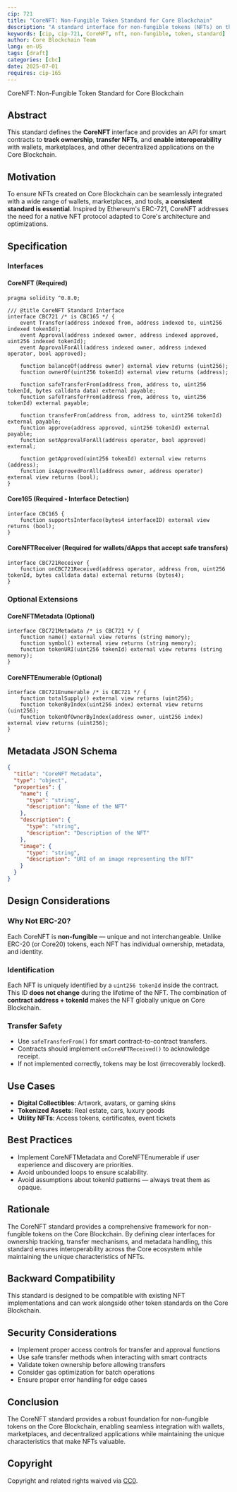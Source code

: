 ```yaml
---
cip: 721
title: "CoreNFT: Non-Fungible Token Standard for Core Blockchain"
description: "A standard interface for non-fungible tokens (NFTs) on the Core Blockchain with ownership tracking, transfer capabilities, and interoperability."
keywords: [cip, cip-721, CoreNFT, nft, non-fungible, token, standard]
author: Core Blockchain Team
lang: en-US
tags: [draft]
categories: [cbc]
date: 2025-07-01
requires: cip-165
---
```


CoreNFT: Non-Fungible Token Standard for Core Blockchain

<!--truncate-->

## Abstract

This standard defines the **CoreNFT** interface and provides an API for smart contracts to **track ownership**, **transfer NFTs**, and **enable interoperability** with wallets, marketplaces, and other decentralized applications on the Core Blockchain.

## Motivation

To ensure NFTs created on Core Blockchain can be seamlessly integrated with a wide range of wallets, marketplaces, and tools, **a consistent standard is essential**. Inspired by Ethereum's ERC-721, CoreNFT addresses the need for a native NFT protocol adapted to Core's architecture and optimizations.

## Specification

### Interfaces

#### CoreNFT (Required)

```solidity
pragma solidity ^0.8.0;

/// @title CoreNFT Standard Interface
interface CBC721 /* is CBC165 */ {
    event Transfer(address indexed from, address indexed to, uint256 indexed tokenId);
    event Approval(address indexed owner, address indexed approved, uint256 indexed tokenId);
    event ApprovalForAll(address indexed owner, address indexed operator, bool approved);

    function balanceOf(address owner) external view returns (uint256);
    function ownerOf(uint256 tokenId) external view returns (address);

    function safeTransferFrom(address from, address to, uint256 tokenId, bytes calldata data) external payable;
    function safeTransferFrom(address from, address to, uint256 tokenId) external payable;

    function transferFrom(address from, address to, uint256 tokenId) external payable;
    function approve(address approved, uint256 tokenId) external payable;
    function setApprovalForAll(address operator, bool approved) external;

    function getApproved(uint256 tokenId) external view returns (address);
    function isApprovedForAll(address owner, address operator) external view returns (bool);
}
```

#### Core165 (Required - Interface Detection)

```solidity
interface CBC165 {
    function supportsInterface(bytes4 interfaceID) external view returns (bool);
}
```

#### CoreNFTReceiver (Required for wallets/dApps that accept safe transfers)

```solidity
interface CBC721Receiver {
    function onCBC721Received(address operator, address from, uint256 tokenId, bytes calldata data) external returns (bytes4);
}
```

### Optional Extensions

#### CoreNFTMetadata (Optional)

```solidity
interface CBC721Metadata /* is CBC721 */ {
    function name() external view returns (string memory);
    function symbol() external view returns (string memory);
    function tokenURI(uint256 tokenId) external view returns (string memory);
}
```

#### CoreNFTEnumerable (Optional)

```solidity
interface CBC721Enumerable /* is CBC721 */ {
    function totalSupply() external view returns (uint256);
    function tokenByIndex(uint256 index) external view returns (uint256);
    function tokenOfOwnerByIndex(address owner, uint256 index) external view returns (uint256);
}
```

## Metadata JSON Schema

```json
{
  "title": "CoreNFT Metadata",
  "type": "object",
  "properties": {
    "name": {
      "type": "string",
      "description": "Name of the NFT"
    },
    "description": {
      "type": "string",
      "description": "Description of the NFT"
    },
    "image": {
      "type": "string",
      "description": "URI of an image representing the NFT"
    }
  }
}
```

## Design Considerations

### Why Not ERC-20?

Each CoreNFT is **non-fungible** — unique and not interchangeable. Unlike ERC-20 (or Core20) tokens, each NFT has individual ownership, metadata, and identity.

### Identification

Each NFT is uniquely identified by a `uint256 tokenId` inside the contract. This ID **does not change** during the lifetime of the NFT. The combination of **contract address + tokenId** makes the NFT globally unique on Core Blockchain.

### Transfer Safety

* Use `safeTransferFrom()` for smart contract-to-contract transfers.
* Contracts should implement `onCoreNFTReceived()` to acknowledge receipt.
* If not implemented correctly, tokens may be lost (irrecoverably locked).

## Use Cases

* **Digital Collectibles**: Artwork, avatars, or gaming skins
* **Tokenized Assets**: Real estate, cars, luxury goods
* **Utility NFTs**: Access tokens, certificates, event tickets

## Best Practices

* Implement CoreNFTMetadata and CoreNFTEnumerable if user experience and discovery are priorities.
* Avoid unbounded loops to ensure scalability.
* Avoid assumptions about tokenId patterns — always treat them as opaque.

## Rationale

The CoreNFT standard provides a comprehensive framework for non-fungible tokens on the Core Blockchain. By defining clear interfaces for ownership tracking, transfer mechanisms, and metadata handling, this standard ensures interoperability across the Core ecosystem while maintaining the unique characteristics of NFTs.

## Backward Compatibility

This standard is designed to be compatible with existing NFT implementations and can work alongside other token standards on the Core Blockchain.

## Security Considerations

* Implement proper access controls for transfer and approval functions
* Use safe transfer methods when interacting with smart contracts
* Validate token ownership before allowing transfers
* Consider gas optimization for batch operations
* Ensure proper error handling for edge cases

## Conclusion

The CoreNFT standard provides a robust foundation for non-fungible tokens on the Core Blockchain, enabling seamless integration with wallets, marketplaces, and decentralized applications while maintaining the unique characteristics that make NFTs valuable.

## Copyright

Copyright and related rights waived via [CC0](https://creativecommons.org/publicdomain/zero/1.0/).
